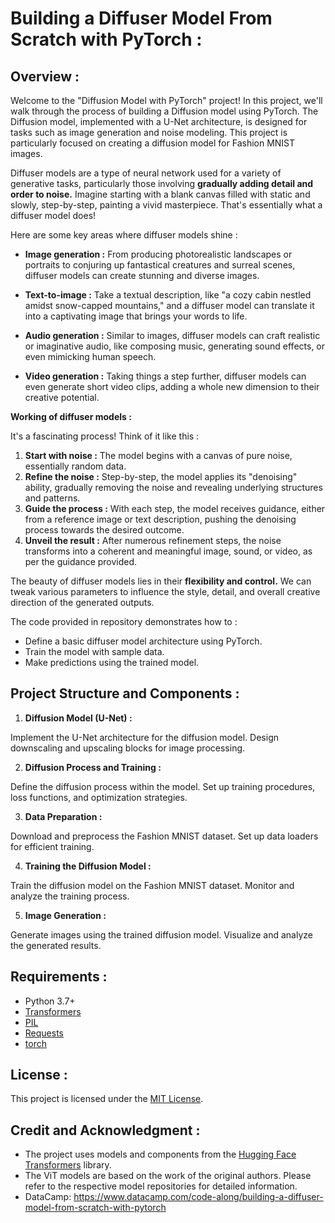 # Building a Diffuser Model From Scratch with PyTorch :

## Overview :
Welcome to the "Diffusion Model with PyTorch" project! In this project, we'll walk through the process of building a Diffusion model using PyTorch. The Diffusion model, implemented with a U-Net architecture, is designed for tasks such as image generation and noise modeling. This project is particularly focused on creating a diffusion model for Fashion MNIST images.

Diffuser models are a type of neural network used for a variety of generative tasks, particularly those involving **gradually adding detail and order to noise.** Imagine starting with a blank canvas filled with static and slowly, step-by-step, painting a vivid masterpiece. That's essentially what a diffuser model does!

Here are some key areas where diffuser models shine :

* **Image generation :** From producing photorealistic landscapes or portraits to conjuring up fantastical creatures and surreal scenes, diffuser models can create stunning and diverse images.


* **Text-to-image :** Take a textual description, like "a cozy cabin nestled amidst snow-capped mountains," and a diffuser model can translate it into a captivating image that brings your words to life.


* **Audio generation :** Similar to images, diffuser models can craft realistic or imaginative audio, like composing music, generating sound effects, or even mimicking human speech.


* **Video generation :** Taking things a step further, diffuser models can even generate short video clips, adding a whole new dimension to their creative potential.


**Working of diffuser models :**

It's a fascinating process! Think of it like this :

1. **Start with noise :** The model begins with a canvas of pure noise, essentially random data.
2. **Refine the noise :** Step-by-step, the model applies its "denoising" ability, gradually removing the noise and revealing underlying structures and patterns.
3. **Guide the process :** With each step, the model receives guidance, either from a reference image or text description, pushing the denoising process towards the desired outcome.
4. **Unveil the result :** After numerous refinement steps, the noise transforms into a coherent and meaningful image, sound, or video, as per the guidance provided.

The beauty of diffuser models lies in their **flexibility and control.** We can tweak various parameters to influence the style, detail, and overall creative direction of the generated outputs. 

The code provided in repository demonstrates how to :

* Define a basic diffuser model architecture using PyTorch.
* Train the model with sample data.
* Make predictions using the trained model.

## Project Structure and Components :

1. **Diffusion Model (U-Net) :**
   
Implement the U-Net architecture for the diffusion model.
Design downscaling and upscaling blocks for image processing.

2. **Diffusion Process and Training :**
   
Define the diffusion process within the model.
Set up training procedures, loss functions, and optimization strategies.

3. **Data Preparation :**
   
Download and preprocess the Fashion MNIST dataset.
Set up data loaders for efficient training.

4. **Training the Diffusion Model :**

Train the diffusion model on the Fashion MNIST dataset.
Monitor and analyze the training process.

5. **Image Generation :**

Generate images using the trained diffusion model.
Visualize and analyze the generated results.

## Requirements :
- Python 3.7+
- [Transformers](https://github.com/huggingface/transformers)
- [PIL](https://pillow.readthedocs.io/en/stable/)
- [Requests](https://docs.python-requests.org/en/latest/)
- [torch](https://pytorch.org/getting-started/locally/)

## License :
This project is licensed under the [MIT License](LICENSE).

## Credit and Acknowledgment :
- The project uses models and components from the [Hugging Face Transformers](https://github.com/huggingface/transformers) library.
- The ViT models are based on the work of the original authors. Please refer to the respective model repositories for detailed information.
- DataCamp: https://www.datacamp.com/code-along/building-a-diffuser-model-from-scratch-with-pytorch
